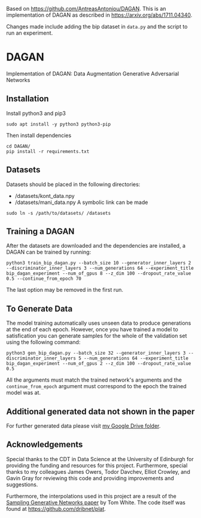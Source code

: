 Based on https://github.com/AntreasAntoniou/DAGAN. This is an implementation of DAGAN as described in https://arxiv.org/abs/1711.04340.

Changes made include adding the bip dataset in `data.py` and the script to run an experiment.

# DAGAN
Implementation of DAGAN: Data Augmentation Generative Adversarial Networks

## Installation
Install python3 and pip3
```
sudo apt install -y python3 python3-pip
```

Then install dependencies

```
cd DAGAN/
pip install -r requirements.txt
```

## Datasets
Datasets should be placed in the following directories:
* /datasets/kont_data.npy
* /datasets/mani_data.npy
A symbolic link can be made
```
sudo ln -s /path/to/datasets/ /datasets
```

## Training a DAGAN

After the datasets are downloaded and the dependencies are installed, a DAGAN can be trained by running:

```
python3 train_bip_dagan.py --batch_size 10 --generator_inner_layers 2 --discriminator_inner_layers 3 --num_generations 64 --experiment_title bip_dagan_experiment --num_of_gpus 8 --z_dim 100 --dropout_rate_value 0.5 --continue_from_epoch 70
```

The last option may be removed in the first run.

## To Generate Data

The model training automatically uses unseen data to produce generations at the end of each epoch. However, once you have trained a model to satisfication you can generate samples for the whole of the validation set using the following command:

```
python3 gen_bip_dagan.py --batch_size 32 --generator_inner_layers 3 --discriminator_inner_layers 5 --num_generations 64 --experiment_title bip_dagan_experiment --num_of_gpus 2 --z_dim 100 --dropout_rate_value 0.5
```
All the arguments must match the trained network's arguments and the `continue_from_epoch` argument must correspond to the epoch the trained model was at.

## Additional generated data not shown in the paper

For further generated data please visit 
<a href="https://drive.google.com/drive/folders/1IqdhiQzxHysSSnfSrGA9_jKTWzp9gl0k?usp=sharing" target="_blank">my Google Drive folder</a>.

## Acknowledgements

Special thanks to the CDT in Data Science at the University of Edinburgh for providing the funding and resources for this project.
Furthermore, special thanks to my colleagues James Owers, Todor Davchev, Elliot Crowley, and Gavin Gray for reviewing this code and providing improvements and suggestions.

Furthermore, the interpolations used in this project are a result of the <a href="https://arxiv.org/abs/1609.04468" target="_blank">Sampling Generative Networks paper</a> by Tom White. 
The code itself was found at https://github.com/dribnet/plat.
